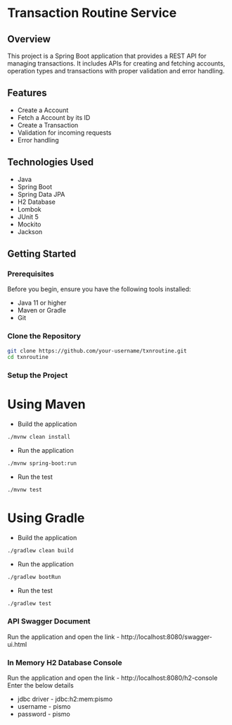 # Transaction Routine Service

## Overview

This project is a Spring Boot application that provides a REST API for managing transactions. 
It includes APIs for creating and fetching accounts, operation types and transactions with proper validation and error handling.

## Features

- Create a Account
- Fetch a Account by its ID
- Create a Transaction
- Validation for incoming requests
- Error handling

## Technologies Used

- Java
- Spring Boot
- Spring Data JPA
- H2 Database
- Lombok
- JUnit 5
- Mockito
- Jackson

## Getting Started

### Prerequisites

Before you begin, ensure you have the following tools installed:

- Java 11 or higher
- Maven or Gradle
- Git

### Clone the Repository

```sh
git clone https://github.com/your-username/txnroutine.git
cd txnroutine
```

### Setup the Project

# Using Maven

- Build the application
```sh
./mvnw clean install
```
- Run the application
```sh
./mvnw spring-boot:run
```
- Run the test
```sh
./mvnw test
```

# Using Gradle

- Build the application
```sh
./gradlew clean build
```
- Run the application
```sh
./gradlew bootRun
```
- Run the test
```sh
./gradlew test
```

### API Swagger Document

Run the application and open the link - http://localhost:8080/swagger-ui.html

### In Memory H2 Database Console

Run the application and open the link - http://localhost:8080/h2-console
Enter the below details
- jdbc driver - jdbc:h2:mem:pismo
- username - pismo
- password - pismo
